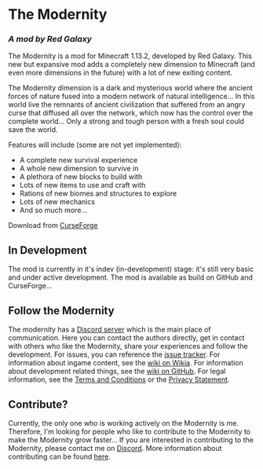 # The Modernity
### _A mod by Red Galaxy_
The Modernity is a mod for Minecraft 1.13.2, developed by Red Galaxy. This new but expansive mod adds a completely new dimension to Minecraft (and even more dimensions in the future) with a lot of new exiting content.

The Modernity dimension is a dark and mysterious world where the ancient forces of nature fused into a modern network of natural intelligence... In this world live the remnants of ancient civilization that suffered from an angry curse that diffused all over the network, which now has the control over the complete world... Only a strong and tough person with a fresh soul could save the world.

Features will include (some are not yet implemented):
- A complete new survival experience
- A whole new dimension to survive in
- A plethora of new blocks to build with
- Lots of new items to use and craft with
- Rations of new biomes and structures to explore
- Lots of new mechanics
- And so much more...

Download from [CurseForge](https://www.curseforge.com/minecraft/mc-mods/the-modernity)

## In Development
The mod is currently in it's indev (in-development) stage: it's still very basic and under active development. The mod is available as build on GitHub and CurseForge...

## Follow the Modernity
The modernity has a [Discord server](https://discord.gg/YvyzTFf) which is the main place of communication. Here you can contact the authors directly, get in contact with others who like the Modernity, share your experiences and follow the development. For issues, you can reference the [issue tracker](https://github.com/RedGalaxySoftware/TheModernity/issues). For information about ingame content, see the [wiki on Wikia](https://the-modernity.fandom.com/). For information about development related things, see the [wiki on GitHub](https://github.com/RedGalaxySW/TheModernity/wiki). For legal information, see the [Terms and Conditions](https://github.com/RedGalaxySW/TheModernity/wiki/Terms-and-Conditions) or the [Privacy Statement](https://github.com/RedGalaxySW/TheModernity/wiki/Privacy-Statement).

## Contribute?
Currently, the only one who is working actively on the Modernity is me. Therefore, I'm looking for people who like to contribute to the Modernity to make the Modernity grow faster... If you are interested in contributing to the Modernity, please contact me on [Discord](https://discord.gg/YvyzTFf). More information about contributing can be found [here](https://github.com/RedGalaxySW/TheModernity/wiki/Contributing).